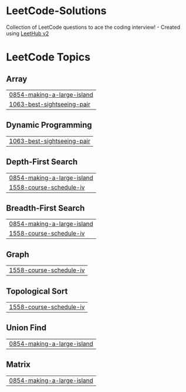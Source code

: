 # LeetCode-Solutions
Collection of LeetCode questions to ace the coding interview! - Created using [LeetHub v2](https://github.com/arunbhardwaj/LeetHub-2.0)

<!---LeetCode Topics Start-->
# LeetCode Topics
## Array
|  |
| ------- |
| [0854-making-a-large-island](https://github.com/Akshay2131/LeetCode-Solutions/tree/master/0854-making-a-large-island) |
| [1063-best-sightseeing-pair](https://github.com/Akshay2131/LeetCode-Solutions/tree/master/1063-best-sightseeing-pair) |
## Dynamic Programming
|  |
| ------- |
| [1063-best-sightseeing-pair](https://github.com/Akshay2131/LeetCode-Solutions/tree/master/1063-best-sightseeing-pair) |
## Depth-First Search
|  |
| ------- |
| [0854-making-a-large-island](https://github.com/Akshay2131/LeetCode-Solutions/tree/master/0854-making-a-large-island) |
| [1558-course-schedule-iv](https://github.com/Akshay2131/LeetCode-Solutions/tree/master/1558-course-schedule-iv) |
## Breadth-First Search
|  |
| ------- |
| [0854-making-a-large-island](https://github.com/Akshay2131/LeetCode-Solutions/tree/master/0854-making-a-large-island) |
| [1558-course-schedule-iv](https://github.com/Akshay2131/LeetCode-Solutions/tree/master/1558-course-schedule-iv) |
## Graph
|  |
| ------- |
| [1558-course-schedule-iv](https://github.com/Akshay2131/LeetCode-Solutions/tree/master/1558-course-schedule-iv) |
## Topological Sort
|  |
| ------- |
| [1558-course-schedule-iv](https://github.com/Akshay2131/LeetCode-Solutions/tree/master/1558-course-schedule-iv) |
## Union Find
|  |
| ------- |
| [0854-making-a-large-island](https://github.com/Akshay2131/LeetCode-Solutions/tree/master/0854-making-a-large-island) |
## Matrix
|  |
| ------- |
| [0854-making-a-large-island](https://github.com/Akshay2131/LeetCode-Solutions/tree/master/0854-making-a-large-island) |
<!---LeetCode Topics End-->